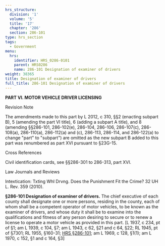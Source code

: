 ```yaml
---
hrs_structure:
  division: '1'
  volume: '5'
  title: '17'
  chapter: '286'
  section: 286-101
type: hrs_section
tags:
  - Government
menu:
  hrs:
    identifier: HRS_0286-0101
    parent: HRS0286
    name: 286-101 Designation of examiner of drivers
weight: 38365
title: Designation of examiner of drivers
full_title: 286-101 Designation of examiner of drivers
---
```

**PART VI. MOTOR VEHICLE DRIVER LICENSING**

Revision Note

The amendments made to this part by L 2012, c 310, §§2 (enacting subpart B), 5 (amending the part VI title), 6 (adding a subpart A title), and 8 (amending §§286-101, 286-102(e), 286-104, 286-106, 286-107(c), 286-108(a), 286-110(a), 286-112(a) and (c), 286-113, 286-114, and 286-122(a) to change "part" to "subpart") are omitted as the new subpart B added to this part was renumbered as part XVI pursuant to §23G-15.

Cross References

Civil identification cards, see §§286-301 to 286-313, part XVI.

Law Journals and Reviews

Intextication: Txting Whl Drvng. Does the Punishment Fit the Crime? 32 UH L. Rev. 359 (2010).

**§286-101 Designation of examiner of drivers.** The chief executive of each county shall designate one or more persons, residing in the county, each of whom shall be a competent operator of motor vehicles, to be known as the examiner of drivers, and whose duty it shall be to examine into the qualifications and fitness of any person desiring to secure or to renew a license to operate a motor vehicle as provided in this part. [L 1937, c 234, pt of §1; am L 1939, c 104, §7; am L 1943, c 62, §21 and c 64, §22; RL 1945, pt of §7301; RL 1955, §160-31; [HRS §286-101](/title-17/chapter-286/section-286-101/); am L 1969, c 128, §1(1); am L 1970, c 152, §1 and c 164, §3]